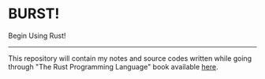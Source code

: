 # BURST!

Begin Using Rust!

---

This repository will contain my notes and source codes written
while going through "The Rust Programming Language" book
available [here](https://doc.rust-lang.org/book/).
